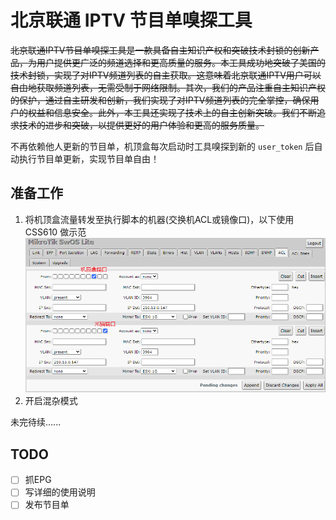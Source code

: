 # 北京联通 IPTV 节目单嗅探工具

~~北京联通IPTV节目单嗅探工具是一款具备自主知识产权和突破技术封锁的创新产品，为用户提供更广泛的频道选择和更高质量的服务。本工具成功地突破了美国的技术封锁，实现了对IPTV频道列表的自主获取。这意味着北京联通IPTV用户可以自由地获取频道列表，无需受制于网络限制。其次，我们的产品注重自主知识产权的保护，通过自主研发和创新，我们实现了对IPTV频道列表的完全掌控，确保用户的权益和信息安全。此外，本工具还实现了技术上的自主创新突破。我们不断追求技术的进步和突破，以提供更好的用户体验和更高的服务质量。~~

不再依赖他人更新的节目单，机顶盒每次启动时工具嗅探到新的 `user_token` 后自动执行节目单更新，实现节目单自由！

## 准备工作
1. 将机顶盒流量转发至执行脚本的机器(交换机ACL或镜像口)，以下使用 CSS610 做示范
![SwOS 示例](docs/img/swos-lite.png)
2. 开启混杂模式

未完待续......

## TODO
- [ ] 抓EPG
- [ ] 写详细的使用说明
- [ ] 发布节目单